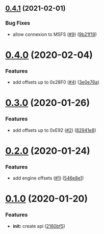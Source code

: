 ## [0.4.1](https://github.com/fsuipc-node/api/compare/0.4.0...0.4.1) (2021-02-01)


### Bug Fixes

* allow connexion to MSFS ([#9](https://github.com/fsuipc-node/api/issues/9)) ([9b21f19](https://github.com/fsuipc-node/api/commit/9b21f197cb6a9ef8eceee7d85e3f6b3f0a5c20aa))



# [0.4.0](https://github.com/fsuipc-node/api/compare/0.3.0...0.4.0) (2020-02-04)


### Features

* add offsets up to 0x28F0 ([#4](https://github.com/fsuipc-node/api/issues/4)) ([3e0e76a](https://github.com/fsuipc-node/api/commit/3e0e76aa396e2d113ddf061b23cb37e12f7bc965))



# [0.3.0](https://github.com/fsuipc-node/api/compare/0.2.0...0.3.0) (2020-01-26)


### Features

* add offsets up to 0xE92 ([#2](https://github.com/fsuipc-node/api/issues/2)) ([82941e8](https://github.com/fsuipc-node/api/commit/82941e8e71cf85995f9ca5a0c346f1f5c330524b))



# [0.2.0](https://github.com/fsuipc-node/api/compare/0.1.0...0.2.0) (2020-01-24)


### Features

* add engine offsets ([#1](https://github.com/fsuipc-node/api/issues/1)) ([546e8e1](https://github.com/fsuipc-node/api/commit/546e8e15d5f427775daeac3446dfb1ab42273656))



# [0.1.0](https://github.com/fsuipc-node/api/compare/2160bf540ee04f2f6cd8870da5e6ce28b7228215...0.1.0) (2020-01-20)


### Features

* **init:** create api ([2160bf5](https://github.com/fsuipc-node/api/commit/2160bf540ee04f2f6cd8870da5e6ce28b7228215))



